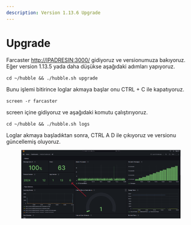 ```yaml
---
description: Version 1.13.6 Upgrade
---
```


# Upgrade

Farcaster [http://IPADRESIN:3000/](http://65.109.61.219:3000/) gidiyoruz ve versionumuza bakıyoruz. Eğer version 1.13.5 yada daha düşükse aşağıdaki adımları yapıyoruz.

```
cd ~/hubble && ./hubble.sh upgrade
```

Bunu işlemi bitirince loglar akmaya başlar onu CTRL + C ile kapatıyoruz.&#x20;

```
screen -r farcaster
```

screen içine gidiyoruz ve aşağıdaki komutu çalıştırıyoruz.

```
cd ~/hubble && ./hubble.sh logs
```

Loglar akmaya başladıktan  sonra, CTRL A D ile çıkıyoruz ve versionu güncellemiş oluyoruz.

<figure><img src="../../.gitbook/assets/Ekran görüntüsü 2024-07-11 123027.png" alt=""><figcaption></figcaption></figure>

